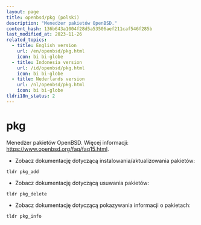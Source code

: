 ```yaml
---
layout: page
title: openbsd/pkg (polski)
description: "Menedżer pakietów OpenBSD."
content_hash: 136b643a1004f28d5a53506aef211caf546f285b
last_modified_at: 2023-11-26
related_topics:
  - title: English version
    url: /en/openbsd/pkg.html
    icon: bi bi-globe
  - title: Indonesia version
    url: /id/openbsd/pkg.html
    icon: bi bi-globe
  - title: Nederlands version
    url: /nl/openbsd/pkg.html
    icon: bi bi-globe
tldri18n_status: 2
---
```

# pkg

Menedżer pakietów OpenBSD.
Więcej informacji: <https://www.openbsd.org/faq/faq15.html>.

- Zobacz dokumentację dotyczącą instalowania/aktualizowania pakietów:

`tldr pkg_add`

- Zobacz dokumentację dotyczącą usuwania pakietów:

`tldr pkg_delete`

- Zobacz dokumentację dotyczącą pokazywania informacji o pakietach:

`tldr pkg_info`
